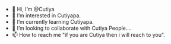 - 👋 Hi, I’m @Cutiya
- 👀 I’m interested in Cutiyapa.
- 🌱 I’m currently learning Cutiyapa.
- 💞️ I’m looking to collaborate with Cutiya People....
- 📫 How to reach me "if you are Cutiya then i will reach to you".

<!---
ChalCutiya/ChalCutiya is a ✨ special ✨ repository because its `README.md` (this file) appears on your GitHub profile.
You can click the Preview link to take a look at your changes.
--->
